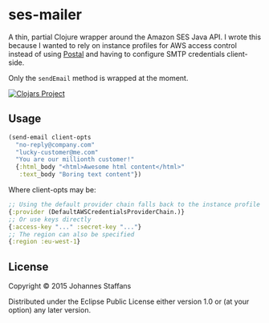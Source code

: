 # ses-mailer

A thin, partial Clojure wrapper around the Amazon SES Java API. I wrote this because I wanted to 
rely on instance profiles for AWS access control instead of using [Postal](https://github.com/drewr/postal) and having to 
configure SMTP credentials client-side.

Only the `sendEmail` method is wrapped at the moment.

[![Clojars Project](http://clojars.org/ses-mailer/latest-version.svg)](http://clojars.org/ses-mailer)

## Usage

```clj
(send-email client-opts
  "no-reply@company.com"
  "lucky-customer@me.com"
  "You are our millionth customer!"
  {:html_body "<html>Awesome html content</html>"
   :text_body "Boring text content"})
```

Where client-opts may be:

```clj
;; Using the default provider chain falls back to the instance profile
{:provider (DefaultAWSCredentialsProviderChain.)}
;; Or use keys directly
{:access-key "..." :secret-key "..."}
;; The region can also be specified
{:region :eu-west-1}

```

## License

Copyright © 2015 Johannes Staffans

Distributed under the Eclipse Public License either version 1.0 or (at
your option) any later version.
